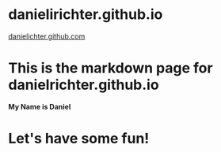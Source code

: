 danielirichter.github.io
========================
[danielichter.github.com](http://www.danielirichter.github.io)

# This is the markdown page for danielrichter.github.io

__My Name is Daniel__

# Let's have some fun!
